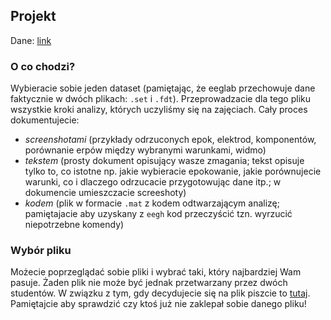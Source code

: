 ## Projekt

Dane: [link](https://www.dropbox.com/sh/zg5iphfsp4n4n5x/AABXrzS8MKtfApzcylCLZ7GVa?dl=0)

### O co chodzi?
Wybieracie sobie jeden dataset (pamiętając, że eeglab przechowuje dane faktycznie w dwóch plikach: `.set` i `.fdt`).
Przeprowadzacie dla tego pliku wszystkie kroki analizy, których uczyliśmy się na zajęciach. Cały proces dokumentujecie:
* *screenshotami* (przykłady odrzuconych epok, elektrod, komponentów, porównanie erpów między wybranymi warunkami, widmo)
* *tekstem* (prosty dokument opisujący wasze zmagania; tekst opisuje tylko to, co istotne np. jakie wybieracie epokowanie, jakie porównujecie warunki, co i dlaczego odrzucacie przygotowując dane itp.; w dokumencie umieszczacie screeshoty)
* *kodem* (plik w formacie `.mat` z kodem odtwarzającym analizę; pamiętajacie aby uzyskany z `eegh` kod przeczyścić tzn. wyrzucić niepotrzebne komendy)

### Wybór pliku
Możecie poprzeglądać sobie pliki i wybrać taki, który najbardziej Wam pasuje. Żaden plik nie może być
jednak przetwarzany przez dwóch studentów. W związku z tym, gdy decydujecie się na plik piszcie to [tutaj](https://github.com/mmagnuski/AnalizaDanychEEG01/issues/13). Pamiętajcie aby sprawdzić czy ktoś już nie zaklepał sobie danego pliku!

